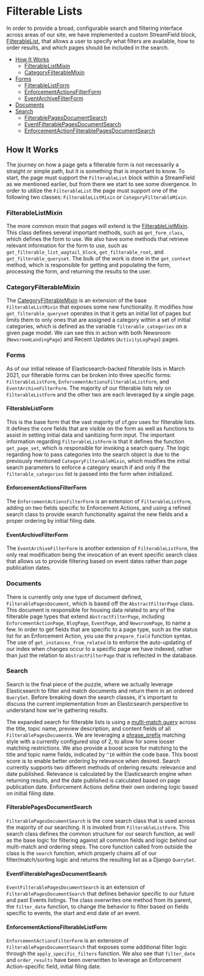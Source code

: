 # Filterable Lists

In order to provide a broad, configurable search and filtering interface across areas of our site, we have implemented a custom StreamField block, [FilterableList](https://github.com/cfpb/consumerfinance.gov/blob/main/cfgov/v1/atomic_elements/organisms.py#L802), that allows a user to specify what filters are available, how to order results, and which pages should be included in the search.

- [How It Works](#how-it-works)
    - [FilterableListMixin](#filterablelistmixin)
    - [CategoryFilterableMixin](#categoryfilterablemixin)
- [Forms](#forms)
    - [FilterableListForm](#filterablelistform)
    - [EnforcementActionsFilterForm](#enforcementactionsfilterform)
    - [EventArchiveFilterForm](#eventarchivefilterform)
- [Documents](#documents)
- [Search](#search)
    - [FilterablePagesDocumentSearch](#filterablepagesdocumentsearch)
    - [EventFilterablePagesDocumentSearch](#eventfilterablepagesdocumentsearch)
    - [EnforcementActionFilterablePagesDocumentSearch](#enforcementactionfilterablepagesdocumentsearch)

## How It Works

The journey on how a page gets a filterable form is not necessarily a straight or simple path, but it is something that is important to know. To start, the page must support the `FilterableList` block within a StreamField as we mentioned earlier, but from there we start to see some divergence. In order to utilize the `FilterableList` the page must support one of the following two classes: `FilterableListMixin` or `CategoryFilterableMixin`.

### FilterableListMixin

The more common mixin that pages will extend is the [FilterableListMixin](https://github.com/cfpb/consumerfinance.gov/blob/main/cfgov/v1/models/filterable_list_mixins.py#L15). This class defines several important methods, such as `get_form_class`, which defines the form to use. We also have some methods that retrieve relevant information for the form to use, such as `get_filterable_list_wagtail_block`, `get_filterable_root`, and `get_filterable_queryset`. The bulk of the work is done in the `get_context` method, which is responsible for getting and populating the form, processing the form, and returning the results to the user.

### CategoryFilterableMixin

The [CategoryFilterableMixin](https://github.com/cfpb/consumerfinance.gov/blob/main/cfgov/v1/models/filterable_list_mixins.py#L199) is an extension of the base `FilterableListMixin` that exposes some new functionality. It modifies how `get_filterable_queryset` operates in that it gets an initial list of pages but limits them to only ones that are assigned a category within a set of initial categories, which is defined as the variable `filterable_categories` on a given page model. We can see this in action with both Newsroom (`NewsroomLandingPage`) and Recent Updates (`ActivityLogPage`) pages.

### Forms

As of our initial release of Elasticsearch-backed filterable lists in March 2021, our filterable forms can be broken into three specific forms: `FilterableListForm`, `EnforcementActionsFilterableListForm`, and `EventArchiveFilterForm`. The majority of our filterable lists rely on `FilterableListForm` and the other two are each leveraged by a single page.

#### FilterableListForm

This is the base form that the vast majority of cf.gov uses for filterable lists. It defines the core fields that are visible on the form as well as functions to assist in setting initial data and sanitizing form input. The important information regarding `FilterableListForm` is that it defines the function `get_page_set`, which is responsible for invoking a search query. The logic regarding how to pass categories into the search object is due to the previously mentioned `CategoryFilterableMixin`, which modifies the initial search parameters to enforce a category search if and only if the `filterable_categories` list is passed into the form when initialized.

#### EnforcementActionsFilterForm

The `EnforcementActionsFilterForm` is an extension of `FilterableListForm`, adding on two fields specific to Enforcement Actions, and using a refined search class to provide search functionality against the new fields and a proper ordering by initial filing date.

#### EventArchiveFilterForm

The `EventArchiveFilterForm` is another extension of `FilterableListForm`, the only real modification being the invocation of an event specific search class that allows us to provide filtering based on event dates rather than page publication dates.

### Documents

There is currently only one type of document defined, `FilterablePagesDocument`, which is based off the `AbstractFilterPage` class. This document is responsible for housing data related to any of the filterable page types that extend `AbstractFilterPage`, including `EnforcementActionPage`, `BlogPage`, `EventPage`, and `NewsroomPage`, to name a few. In order to get fields that are specific to a page type, such as the status list for an Enforcement Action, you use the `prepare_field` function syntax. The use of `get_instances_from_related` is to enforce the auto-updating of our index when changes occur to a specific page we have indexed, rather than just the relation to `AbstractFilterPage` that is reflected in the database.

### Search

Search is the final piece of the puzzle, where we actually leverage Elasticsearch to filter and match documents and return them in an ordered `QuerySet`. Before breaking down the search classes, it's important to discuss the current implementation from an Elasticsearch perspective to understand how we're gathering results.

The expanded search for filterable lists is using a [multi-match query](https://www.elastic.co/guide/en/elasticsearch/reference/current/query-dsl-multi-match-query.html) across the title, topic name, preview description, and content fields of all `FilterablePagesDocument`s. We are leveraging a [phrase_prefix](https://www.elastic.co/guide/en/elasticsearch/reference/current/query-dsl-multi-match-query.html#type-phrase) matching style with a currently configured slop of 2, to allow for some looser matching restrictions. We also provide a boost score for matching to the title and topic name fields, indicated by `^10` within the code base. This boost score is to enable better ordering by relevance when desired. Search currently supports two different methods of ordering results: relevance and date published. Relevance is calculated by the Elasticsearch engine when returning results, and the date published is calculated based on page publication date. Enforcement Actions define their own ordering logic based on initial filing date. 

#### FilterablePagesDocumentSearch

`FilterablePagesDocumentSearch` is the core search class that is used across the majority of our searching. It is invoked from `FilterableListForm`. This search class defines the common structure for our search function, as well as the base logic for filtering against all common fields and logic behind our multi-match and ordering steps. The core function called from outside the class is the `search` function, which properly chains all of our filter/match/sorting logic and returns the resulting list as a Django `QuerySet`.

#### EventFilterablePagesDocumentSearch

`EventFilterablePagesDocumentSearch` is an extension of `FilterablePagesDocumentSearch` that defines behavior specific to our future and past Events listings. The class overwrites one method from its parent, the `filter_date` function, to change the behavior to filter based on fields specific to events, the start and end date of an event.

#### EnforcementActionsFilterableListForm

`EnforcementActionsFilterForm` is an extension of `FilterablePagesDocumentSearch` that exposes some additional filter logic through the `apply_specific_filters` function. We also see that `filter_date` and `order_results` have been overwritten to leverage an Enforcement Action-specific field, initial filing date.
